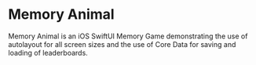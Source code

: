 # Memory Animal
Memory Animal is an iOS SwiftUI Memory Game demonstrating the use of autolayout for all
screen sizes and the use of Core Data for saving and loading of leaderboards.
